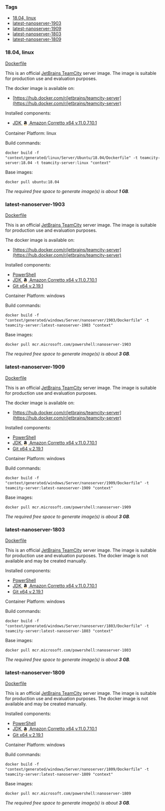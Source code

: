 ### Tags

- [18.04, linux](#whale-1804,-linux)
- [latest-nanoserver-1903](#whale-latest-nanoserver-1903)
- [latest-nanoserver-1909](#whale-latest-nanoserver-1909)
- [latest-nanoserver-1803](#whale-latest-nanoserver-1803)
- [latest-nanoserver-1809](#whale-latest-nanoserver-1809)

### 18.04, linux

[Dockerfile](linux/Server/Ubuntu/18.04/Dockerfile)

This is an official [JetBrains TeamCity](https://www.jetbrains.com/teamcity/) server image. The image is suitable for production use and evaluation purposes.

The docker image is available on:

- [https://hub.docker.com/r/jetbrains/teamcity-server](https://hub.docker.com/r/jetbrains/teamcity-server)

Installed components:

- [JDK <img align="center" height="18" src="/logo/corretto.png"> Amazon Corretto x64 v.11.0.7.10.1](https://corretto.aws/downloads/resources/11.0.7.10.1/amazon-corretto-11.0.7.10.1-linux-x64.tar.gz)

Container Platform: linux

Build commands:

```
docker build -f "context/generated/linux/Server/Ubuntu/18.04/Dockerfile" -t teamcity-server:18.04 -t teamcity-server:linux "context"
```

Base images:

```
docker pull ubuntu:18.04
```

_The required free space to generate image(s) is about **1 GB**._
### latest-nanoserver-1903

[Dockerfile](windows/Server/nanoserver/1903/Dockerfile)

This is an official [JetBrains TeamCity](https://www.jetbrains.com/teamcity/) server image. The image is suitable for production use and evaluation purposes.

The docker image is available on:

- [https://hub.docker.com/r/jetbrains/teamcity-server](https://hub.docker.com/r/jetbrains/teamcity-server)

Installed components:

- [PowerShell](https://github.com/PowerShell/PowerShell#get-powershell)
- [JDK <img align="center" height="18" src="/logo/corretto.png"> Amazon Corretto x64 v.11.0.7.10.1](https://corretto.aws/downloads/resources/11.0.7.10.1/amazon-corretto-11.0.7.10.1-windows-x64-jdk.zip)
- [Git x64 v.2.19.1](https://github.com/git-for-windows/git/releases/download/v2.19.1.windows.1/MinGit-2.19.1-64-bit.zip)

Container Platform: windows

Build commands:

```
docker build -f "context/generated/windows/Server/nanoserver/1903/Dockerfile" -t teamcity-server:latest-nanoserver-1903 "context"
```

Base images:

```
docker pull mcr.microsoft.com/powershell:nanoserver-1903
```

_The required free space to generate image(s) is about **3 GB**._
### latest-nanoserver-1909

[Dockerfile](windows/Server/nanoserver/1909/Dockerfile)

This is an official [JetBrains TeamCity](https://www.jetbrains.com/teamcity/) server image. The image is suitable for production use and evaluation purposes.

The docker image is available on:

- [https://hub.docker.com/r/jetbrains/teamcity-server](https://hub.docker.com/r/jetbrains/teamcity-server)

Installed components:

- [PowerShell](https://github.com/PowerShell/PowerShell#get-powershell)
- [JDK <img align="center" height="18" src="/logo/corretto.png"> Amazon Corretto x64 v.11.0.7.10.1](https://corretto.aws/downloads/resources/11.0.7.10.1/amazon-corretto-11.0.7.10.1-windows-x64-jdk.zip)
- [Git x64 v.2.19.1](https://github.com/git-for-windows/git/releases/download/v2.19.1.windows.1/MinGit-2.19.1-64-bit.zip)

Container Platform: windows

Build commands:

```
docker build -f "context/generated/windows/Server/nanoserver/1909/Dockerfile" -t teamcity-server:latest-nanoserver-1909 "context"
```

Base images:

```
docker pull mcr.microsoft.com/powershell:nanoserver-1909
```

_The required free space to generate image(s) is about **3 GB**._
### latest-nanoserver-1803

[Dockerfile](windows/Server/nanoserver/1803/Dockerfile)

This is an official [JetBrains TeamCity](https://www.jetbrains.com/teamcity/) server image. The image is suitable for production use and evaluation purposes.
The docker image is not available and may be created manually.

Installed components:

- [PowerShell](https://github.com/PowerShell/PowerShell#get-powershell)
- [JDK <img align="center" height="18" src="/logo/corretto.png"> Amazon Corretto x64 v.11.0.7.10.1](https://corretto.aws/downloads/resources/11.0.7.10.1/amazon-corretto-11.0.7.10.1-windows-x64-jdk.zip)
- [Git x64 v.2.19.1](https://github.com/git-for-windows/git/releases/download/v2.19.1.windows.1/MinGit-2.19.1-64-bit.zip)

Container Platform: windows

Build commands:

```
docker build -f "context/generated/windows/Server/nanoserver/1803/Dockerfile" -t teamcity-server:latest-nanoserver-1803 "context"
```

Base images:

```
docker pull mcr.microsoft.com/powershell:nanoserver-1803
```

_The required free space to generate image(s) is about **3 GB**._
### latest-nanoserver-1809

[Dockerfile](windows/Server/nanoserver/1809/Dockerfile)

This is an official [JetBrains TeamCity](https://www.jetbrains.com/teamcity/) server image. The image is suitable for production use and evaluation purposes.
The docker image is not available and may be created manually.

Installed components:

- [PowerShell](https://github.com/PowerShell/PowerShell#get-powershell)
- [JDK <img align="center" height="18" src="/logo/corretto.png"> Amazon Corretto x64 v.11.0.7.10.1](https://corretto.aws/downloads/resources/11.0.7.10.1/amazon-corretto-11.0.7.10.1-windows-x64-jdk.zip)
- [Git x64 v.2.19.1](https://github.com/git-for-windows/git/releases/download/v2.19.1.windows.1/MinGit-2.19.1-64-bit.zip)

Container Platform: windows

Build commands:

```
docker build -f "context/generated/windows/Server/nanoserver/1809/Dockerfile" -t teamcity-server:latest-nanoserver-1809 "context"
```

Base images:

```
docker pull mcr.microsoft.com/powershell:nanoserver-1809
```

_The required free space to generate image(s) is about **3 GB**._
